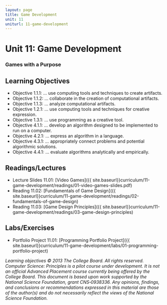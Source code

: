 ```yaml
---
layout: page
title: Game Development
unit: 11
uniturl: 11-game-development
---
```


Unit 11: Game Development
=========================
### Games with a Purpose



Learning Objectives
-------------------
* Objective 1.1.1: … use computing tools and techniques to create artifacts.
* Objective 1.1.2: … collaborate in the creation of computational artifacts.
* Objective 1.1.3: … analyze computational artifacts.
* Objective 1.2.1: … use computing tools and techniques for creative expression.
* Objective 1.3.1: … use programming as a creative tool.
* Objective 4.1.1: … develop an algorithm designed to be implemented to run on a computer.
* Objective 4.2.1: … express an algorithm in a language.
* Objective 4.3.1: … appropriately connect problems and potential algorithmic solutions.
* Objective 4.4.1: … evaluate algorithms analytically and empirically.

Readings/Lectures
-----------------
 * Lecture Slides 11.01: [Video Games]({{ site.baseurl}}curriculum/11-game-development/readings/01-video-games-slides.pdf)
 * Reading 11.02: [Fundamentals of Game Design]({{ site.baseurl}}curriculum/11-game-development/readings/02-fundamentals-of-game-design)
 * Reading 11.03: [Game Design Principles]({{ site.baseurl}}curriculum/11-game-development/readings/03-game-design-principles)


Labs/Exercises
--------------
 * Portfolio Project 11.01: [Programming Portfolio Project]({{ site.baseurl}}curriculum/11-game-development/labs/01-programming-portfolio-project)

*Learning objectives © 2013 The College Board. All rights reserved. Computer Science: Principles is a pilot course under development. It is not an official Advanced Placement course currently being offered by the College Board. This document is based upon work supported by the National Science Foundation, grant CNS‐0938336. Any opinions, findings, and conclusions or recommendations expressed in this material are those of the author(s) and do not necessarily reflect the views of the National Science Foundation.*
